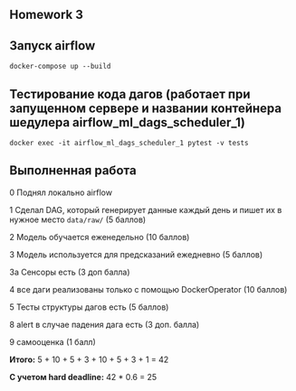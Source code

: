 Homework 3
-------------------

## Запуск airflow
```
docker-compose up --build
```

## Тестирование кода дагов (работает при запущенном сервере и названии контейнера шедулера airflow_ml_dags_scheduler_1)
```
docker exec -it airflow_ml_dags_scheduler_1 pytest -v tests
```

## Выполненная работа

0 Поднял локально airflow

1 Сделал DAG, который генерирует данные каждый день и пишет их в нужное место `data/raw/` (5 баллов)

2 Модель обучается еженедельно (10 баллов) 

3 Модель используется для предсказаний ежедневно (5 баллов) 

3а Сенсоры есть (3 доп балла)

4 все даги реализованы только с помощью DockerOperator (10 баллов)

5 Тесты структуры дагов есть (5 баллов)

8 alert в случае падения дага есть (3 доп. балла)

9 самооценка (1 балл)

**Итого:** 5 + 10 + 5 + 3 + 10 + 5 + 3 + 1 = 42

**C учетом hard deadline:** 42 * 0.6 = 25

